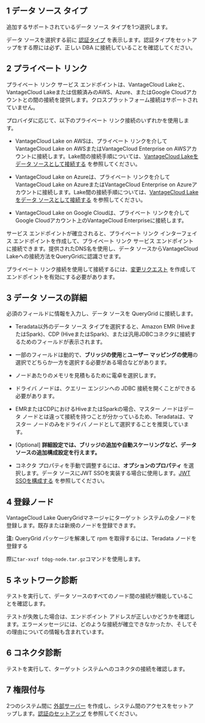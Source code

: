 ## 1 データ ソース タイプ


追加するサポートされているデータ ソース タイプを1つ選択します。

データ ソースを選択する前に [認証タイプ](bbw1687364943833.md) を表示します。認証タイプをセットアップをする際には必ず、正しい DBA に接続していることを確認してください。

## 2 プライベート リンク


プライベート リンク サービス エンドポイントは、VantageCloud Lakeと、VantageCloud Lakeまたは信頼済みのAWS、Azure、またはGoogle Cloudアカウントとの間の接続を提供します。クロスプラットフォーム接続はサポートされていません。

プロバイダに応じて、以下のプライベート リンク接続のいずれかを使用します。

-   VantageCloud Lake on AWSは、プライベート リンクを介してVantageCloud Lake on AWSまたはVantageCloud Enterprise on AWSアカウントに接続します。Lake間の接続手順については、[VantageCloud Lakeをデータ ソースとして接続する](cgh1722901880213.md) を参照してください。


-   VantageCloud Lake on Azureは、プライベート リンクを介してVantageCloud Lake on AzureまたはVantageCloud Enterprise on Azureアカウントに接続します。Lake間の接続手順については、[VantageCloud Lakeをデータ ソースとして接続する](cgh1722901880213.md) を参照してください。


-   VantageCloud Lake on Google Cloudは、プライベート リンクを介してGoogle Cloudアカウント上のVantageCloud Enterpriseに接続します。


サービス エンドポイントが確立されると、プライベート リンク インターフェイス エンドポイントを作成して、プライベート リンク サービス エンドポイントに接続できます。提供されたDNS名を使用し、データ ソースからVantageCloud Lakeへの接続方法をQueryGridに認識させます。

プライベート リンク接続を使用して接続するには、[変更リクエスト](yml1671157089031.md) を作成してエンドポイントを有効にする必要があります。

## 3 データ ソースの詳細


必須のフィールドに情報を入力し、データ ソースを QueryGrid に接続します。

-   Teradata以外のデータ ソース タイプを選択すると、Amazon EMR (HiveまたはSpark)、CDP (HiveまたはSpark)、または汎用JDBCコネクタに接続するためのフィールドが表示されます。


-   一部のフィールドは動的で、**ブリッジの使用**と**ユーザー マッピングの使用**の選択でどちらか一方を選択する必要がある場合などがあります。


-   ノードあたりのメモリを見積もるために電卓を選択します。


-   ドライバ ノードは、クエリー エンジンへの JDBC 接続を開くことができる必要があります。


-   EMRまたはCDPにおけるHiveまたはSparkの場合、マスター ノードはデータ ノードとは違って接続を持つことが分かっているため、Teradataは、マスター ノードのみをドライバ ノードとして選択することを推奨しています。


-   [Optional] **詳細設定では、ブリッジの追加や自動スケーリングなど、データ ソースの追加構成設定を行えます。**


-   コネクタ プロパティを手動で調整するには、**オプションのプロパティ** を選択します。データ ソースにJWT SSOを実装する場合に使用します。[JWT SSOを構成する](esw1713987246219.md) を参照してください。


## 4 登録ノード


VantageCloud Lake QueryGridマネージャにターゲット システムの全ノードを登録します。既存または新規のノードを登録できます。

**注:** QueryGrid パッケージを解凍して rpm を取得するには、Teradata ノードを登録する 

   際に`
    tar-xvzf tdqg-node.tar.gz
    `コマンドを使用します。

## 5 ネットワーク診断


テストを実行して、データ ソースのすべてのノード間の接続が機能していることを確認します。

テストが失敗した場合は、エンドポイント アドレスが正しいかどうかを確認します。エラーメッセージには、どのような接続が確立できなかったか、そしてその理由についての情報も含まれています。

## 6 コネクタ診断


テストを実行して、ターゲット システムへのコネクタの接続を確認します。

## 7 権限付与


2つのシステム間に [外部サーバー](bbo1735955417476.md) を作成し、システム間のアクセスをセットアップします。[認証のセットアップ](bbw1687364943833.md) を参照してください。

